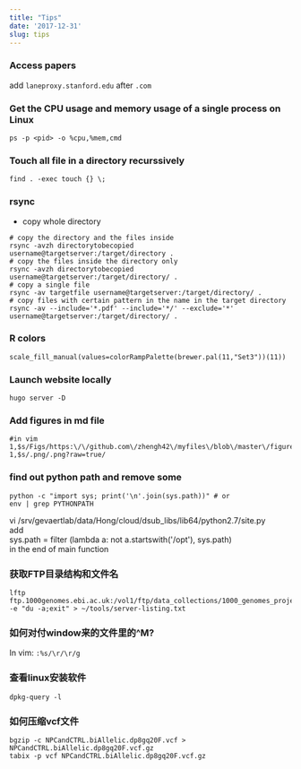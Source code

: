 ```yaml
---
title: "Tips"
date: '2017-12-31'
slug: tips
---
```


### Access papers
add `laneproxy.stanford.edu` after `.com`

### Get the CPU usage and memory usage of a single process on Linux
```
ps -p <pid> -o %cpu,%mem,cmd
```

### Touch all file in a directory recurssively
```
find . -exec touch {} \;
```

### rsync
* copy whole directory

```
# copy the directory and the files inside
rsync -avzh directorytobecopied username@targetserver:/target/directory .
# copy the files inside the directory only
rsync -avzh directorytobecopied username@targetserver:/target/directory/ .
# copy a single file
rsync -av targetfile username@targetserver:/target/directory/ .
# copy files with certain pattern in the name in the target directory
rsync -av --include='*.pdf' --include='*/' --exclude='*'  username@targetserver:/target/directory/ .
```


### R colors
```
scale_fill_manual(values=colorRampPalette(brewer.pal(11,"Set3"))(11))
```

### Launch website locally
```
hugo server -D
```

### Add figures in md file
```
#in vim
1,$s/Figs/https:\/\/github.com\/zhengh42\/myfiles\/blob\/master\/figures\/201709rnaseqmm/
1,$s/.png/.png?raw=true/
```

### find out python path and remove some
```
python -c "import sys; print('\n'.join(sys.path))" # or
env | grep PYTHONPATH
```

vi /srv/gevaertlab/data/Hong/cloud/dsub_libs/lib64/python2.7/site.py  
add  
sys.path =  filter (lambda a: not a.startswith('/opt'), sys.path)  
in the end of main function  


### 获取FTP目录结构和文件名
```
lftp ftp.1000genomes.ebi.ac.uk:/vol1/ftp/data_collections/1000_genomes_project/data -e "du -a;exit" > ~/tools/server-listing.txt
```
### 如何对付window来的文件里的^M?
In vim:  `:%s/\r/\r/g`

### 查看linux安装软件
`dpkg-query -l`

### 如何压缩vcf文件
```
bgzip -c NPCandCTRL.biAllelic.dp8gq20F.vcf > NPCandCTRL.biAllelic.dp8gq20F.vcf.gz
tabix -p vcf NPCandCTRL.biAllelic.dp8gq20F.vcf.gz
```

